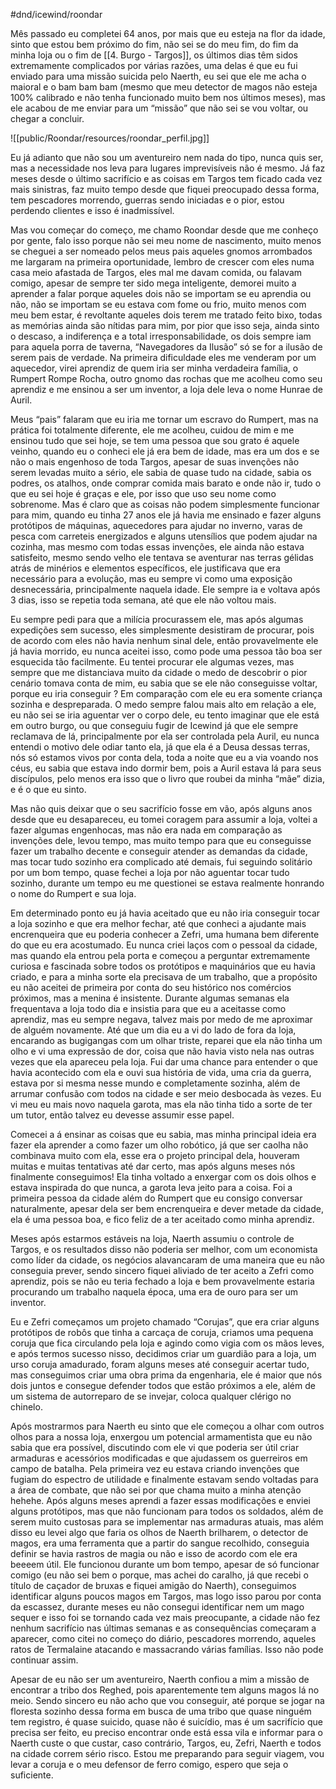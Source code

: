 #dnd/icewind/roondar 

Mês passado eu completei 64 anos, por mais que eu esteja na flor da idade, sinto que estou bem próximo do fim, não sei se do meu fim, do fim da minha loja ou o fim de [[4. Burgo - Targos]], os últimos dias têm sidos extremamente complicados por várias razões, uma delas é que eu fui enviado para uma missão suicida pelo Naerth, eu sei que ele me acha o maioral e o bam bam bam (mesmo que meu detector de magos não esteja 100% calibrado e não tenha funcionado muito bem nos últimos meses), mas ele acabou de me enviar para um “missão” que não sei se vou voltar, ou chegar a concluir.

![[public/Roondar/resources/roondar_perfil.jpg]]

Eu já adianto que não sou um aventureiro nem nada do tipo, nunca quis ser, mas a necessidade nos leva para lugares imprevisíveis não é mesmo. Já faz meses desde o último sacrifício e as coisas em Targos tem ficado cada vez mais sinistras, faz muito tempo desde que fiquei preocupado dessa forma, tem pescadores morrendo, guerras sendo iniciadas e o pior, estou perdendo clientes e isso é inadmissível.

Mas vou começar do começo, me chamo Roondar desde que me conheço por gente, falo isso porque não sei meu nome de nascimento, muito menos se cheguei a ser nomeado pelos meus pais aqueles gnomos arrombados me largaram na primeira oportunidade, lembro de crescer com eles numa casa meio afastada de Targos, eles mal me davam comida, ou falavam comigo, apesar de sempre ter sido mega inteligente, demorei muito a aprender a falar porque aqueles dois não se importam se eu aprendia ou não, não se importam se eu estava com fome ou frio, muito menos com meu bem estar, é revoltante aqueles dois terem me tratado feito bixo, todas as memórias ainda são nítidas para mim, por pior que isso seja, ainda sinto o descaso, a indiferença e a total irresponsabilidade, os dois sempre iam para aquela porra de taverna, “Navegadores da Ilusão” só se for a ilusão de serem pais de verdade. Na primeira dificuldade eles me venderam por um aquecedor, virei aprendiz de quem iria ser minha verdadeira família, o Rumpert Rompe Rocha, outro gnomo das rochas que me acolheu como seu aprendiz e me ensinou a ser um inventor, a loja dele leva o nome Hunrae de Auril.

Meus “pais” falaram que eu iria me tornar um escravo do Rumpert, mas na prática foi totalmente diferente, ele me acolheu, cuidou de mim e me ensinou tudo que sei hoje, se tem uma pessoa que sou grato é aquele veinho, quando eu o conheci ele já era bem de idade, mas era um dos e se não o mais engenhoso de toda Targos, apesar de suas invenções não serem levadas muito a sério, ele sabia de quase tudo na cidade, sabia os podres, os atalhos, onde comprar comida mais barato e onde não ir, tudo o que eu sei hoje é graças e ele, por isso que uso seu nome como sobrenome. Mas é claro que as coisas não podem simplesmente funcionar para mim, quando eu tinha 27 anos ele já havia me ensinado e fazer alguns protótipos de máquinas, aquecedores para ajudar no inverno, varas de pesca com carreteis energizados e alguns utensílios que podem ajudar na cozinha, mas mesmo com todas essas invenções, ele ainda não estava satisfeito, mesmo sendo velho ele tentava se aventurar nas terras gélidas atrás de minérios e elementos específicos, ele justificava que era necessário para a evolução, mas eu sempre vi como uma exposição desnecessária, principalmente naquela idade. Ele sempre ia e voltava após 3 dias, isso se repetia toda semana, até que ele não voltou mais. 

Eu sempre pedi para que a milícia procurassem ele, mas após algumas expedições sem sucesso, eles simplesmente desistiram de procurar, pois de acordo com eles não havia nenhum sinal dele, então provavelmente ele já havia morrido, eu nunca aceitei isso, como pode uma pessoa tão boa ser esquecida tão facilmente. Eu tentei procurar ele algumas vezes, mas sempre que me distanciava muito da cidade o medo de descobrir o pior cenário tomava conta de mim, eu sabia que se ele não conseguisse voltar, porque eu iria conseguir ? Em comparação com ele eu era somente criança sozinha e despreparada. O medo sempre falou mais alto em relação a ele, eu não sei se iria aguentar ver o corpo dele, eu tento imaginar que ele está em outro burgo, ou que conseguiu fugir de Icewind já que ele sempre reclamava de lá, principalmente por ela ser controlada pela Auril, eu nunca entendi o motivo dele odiar tanto ela, já que ela é a Deusa dessas terras, nós só estamos vivos por conta dela, toda a noite que eu a via voando nos céus, eu sabia que estava indo dormir bem, pois a Auril estava lá para seus discípulos, pelo menos era isso que o livro que roubei da minha “mãe” dizia, e é o que eu sinto.

Mas não quis deixar que o seu sacrifício fosse em vão, após alguns anos desde que eu desapareceu, eu tomei coragem para assumir a loja, voltei a fazer algumas engenhocas, mas não era nada em comparação as invenções dele, levou tempo, mas muito tempo para que eu conseguisse fazer um trabalho decente e conseguir atender as demandas da cidade, mas tocar tudo sozinho era complicado até demais, fui seguindo solitário por um bom tempo, quase fechei a loja por não aguentar tocar tudo sozinho, durante um tempo eu me questionei se estava realmente honrando o nome do Rumpert e sua loja.

Em determinado ponto eu já havia aceitado que eu não iria conseguir tocar a loja sozinho e que era melhor fechar, até que conheci a ajudante mais encrenqueira que eu poderia conhecer a Zefri, uma humana bem diferente do que eu era acostumado. Eu nunca criei laços com o pessoal da cidade, mas quando ela entrou pela porta e começou a perguntar extremamente curiosa e fascinada sobre todos os protótipos e maquinários que eu havia criado, e para a minha sorte ela precisava de um trabalho, que a propósito eu não aceitei de primeira por conta do seu histórico nos comércios próximos, mas a menina é insistente. Durante algumas semanas ela frequentava a loja todo dia e insistia para que eu a aceitasse como aprendiz, mas eu sempre negava, talvez mais por medo de me aproximar de alguém novamente. Até que um dia eu a vi do lado de fora da loja, encarando as bugigangas com um olhar triste, reparei que ela não tinha um olho e vi uma expressão de dor, coisa que não havia visto nela nas outras vezes que ela apareceu pela loja. Fui dar uma chance para entender o que havia acontecido com ela e ouvi sua história de vida, uma cria da guerra, estava por si mesma nesse mundo e completamente sozinha, além de arrumar confusão com todos na cidade e ser meio desbocada às vezes. Eu vi meu eu mais novo naquela garota, mas ela não tinha tido a sorte de ter um tutor, então talvez eu devesse assumir esse papel.

Comecei a á ensinar as coisas que eu sabia, mas minha principal ideia era fazer ela aprender a como fazer um olho robótico, já que ser caolha não combinava muito com ela, esse era o projeto principal dela, houveram muitas e muitas tentativas até dar certo, mas após alguns meses nós finalmente conseguimos! Ela tinha voltado a enxergar com os dois olhos e estava inspirada do que nunca, a garota leva jeito para a coisa. Foi a primeira pessoa da cidade além do Rumpert que eu consigo conversar naturalmente, apesar dela ser bem encrenqueira e dever metade da cidade, ela é uma pessoa boa, e fico feliz de a ter aceitado como minha aprendiz. 

Meses após estarmos estáveis na loja, Naerth assumiu o controle de Targos, e os resultados disso não poderia ser melhor, com um economista como líder da cidade, os negócios alavancaram de uma maneira que eu não conseguia prever, sendo sincero fiquei aliviado de ter aceito a Zefri como aprendiz, pois se não eu teria fechado a loja e bem provavelmente estaria procurando um trabalho naquela época, uma era de ouro para ser um inventor.

Eu e Zefri começamos um projeto chamado “Corujas”, que era criar alguns protótipos de robôs que tinha a carcaça de coruja, criamos uma pequena coruja que fica circulando pela loja e agindo como vigia com os mãos leves, e após termos sucesso nisso, decidimos criar um guardião para a loja, um urso coruja amadurado, foram alguns meses até conseguir acertar tudo, mas conseguimos criar uma obra prima da engenharia, ele é maior que nós dois juntos e consegue defender todos que estão próximos a ele, além de um sistema de autorreparo de se invejar, coloca qualquer clérigo no chinelo.

Após mostrarmos para Naerth eu sinto que ele começou a olhar com outros olhos para a nossa loja, enxergou um potencial armamentista que eu não sabia que era possível, discutindo com ele vi que poderia ser útil criar armaduras e acessórios modificadas e que ajudassem os guerreiros em campo de batalha. Pela primeira vez eu estava criando invenções que fugiam do espectro de utilidade e finalmente estavam sendo voltadas para a área de combate, que não sei por que chama muito a minha atenção hehehe. Após alguns meses aprendi a fazer essas modificações e enviei alguns protótipos, mas que não funcionam para todos os soldados, além de serem muito custosas para se implementar nas armaduras atuais, mas além disso eu levei algo que faria os olhos de Naerth brilharem, o detector de magos, era uma ferramenta que a partir do sangue recolhido, conseguia definir se havia rastros de magia ou não e isso de acordo com ele era beeeem útil. Ele funcionou durante um bom tempo, apesar de só funcionar comigo (eu não sei bem o porque, mas achei do caralho, já que recebi o título de caçador de bruxas e fiquei amigão do Naerth), conseguimos identificar alguns poucos magos em Targos, mas logo isso parou por conta da escassez, durante meses eu não consegui identificar nem um mago sequer e isso foi se tornando cada vez mais preocupante, a cidade não fez nenhum sacrifício nas últimas semanas e as consequências começaram a aparecer, como citei no começo do diário, pescadores morrendo, aqueles ratos de Termalaine atacando e massacrando várias famílias. Isso não pode continuar assim.

Apesar de eu não ser um aventureiro, Naerth confiou a mim a missão de encontrar a tribo dos Reghed, pois aparentemente tem alguns magos lá no meio. Sendo sincero eu não acho que vou conseguir, até porque se jogar na floresta sozinho dessa forma em busca de uma tribo que quase ninguém tem registro, é quase suicido, quase não é suicídio, mas é um sacrifício que precisa ser feito, eu preciso encontrar onde está essa vila e informar para o Naerth custe o que custar, caso contrário, Targos, eu, Zefri, Naerth e todos na cidade correm sério risco. Estou me preparando para seguir viagem, vou levar a coruja e o meu defensor de ferro comigo, espero que seja o suficiente.

